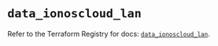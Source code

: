# `data_ionoscloud_lan`

Refer to the Terraform Registry for docs: [`data_ionoscloud_lan`](https://registry.terraform.io/providers/ionos-cloud/ionoscloud/6.6.8/docs/data-sources/lan).
